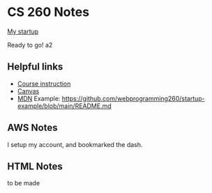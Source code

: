 # CS 260 Notes

[My startup](https://simon.cs260.click)

Ready to go! a2

## Helpful links

- [Course instruction](https://github.com/webprogramming260)
- [Canvas](https://byu.instructure.com)
- [MDN](https://developer.mozilla.org)
Example: https://github.com/webprogramming260/startup-example/blob/main/README.md

## AWS Notes

I setup my account, and bookmarked the dash.

## HTML Notes

to be made
